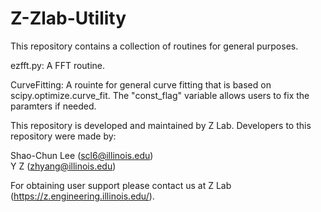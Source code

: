 # Z-Zlab-Utility

This repository contains a collection of routines for general purposes.

ezfft.py: A FFT routine.

CurveFitting: A rouinte for general curve fitting that is based on scipy.optimize.curve_fit. The "const_flag" variable allows users to fix the paramters if needed.

This repository is developed and maintained by Z Lab. Developers to this repository were made by:

Shao-Chun Lee (scl6@illinois.edu)<br/>
Y Z (zhyang@illinois.edu)

For obtaining user support please contact us at Z Lab (https://z.engineering.illinois.edu/).
